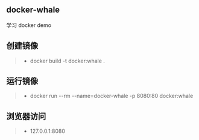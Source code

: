 ## docker-whale
学习 docker demo

## 创建镜像
>- docker build -t docker:whale .

## 运行镜像
>- docker run --rm --name=docker-whale -p 8080:80 docker:whale

## 浏览器访问
>- 127.0.0.1:8080


